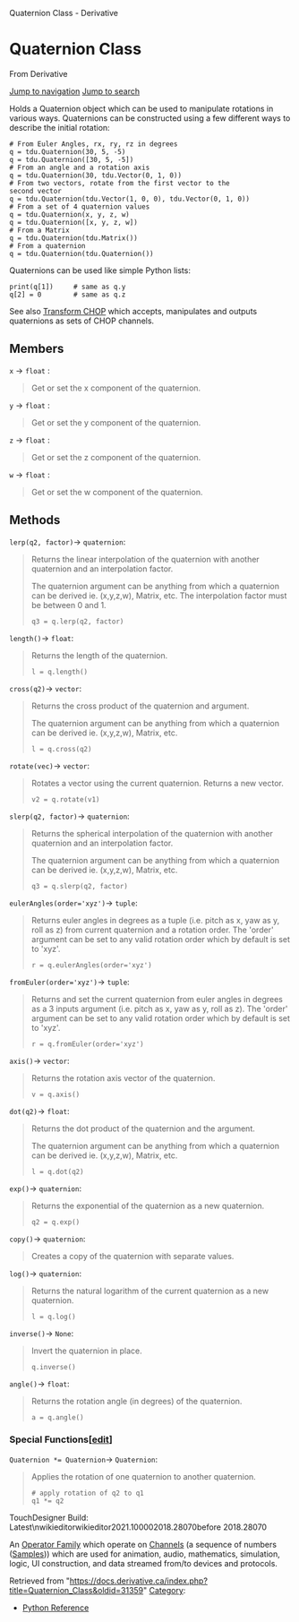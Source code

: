 

Quaternion Class - Derivative

























# Quaternion Class

From Derivative



[Jump to navigation](#mw-head)
[Jump to search](#searchInput)

Holds a Quaternion object which can be used to manipulate rotations in various ways. Quaternions can be constructed using a few different ways to describe the initial rotation:

```
# From Euler Angles, rx, ry, rz in degrees
q = tdu.Quaternion(30, 5, -5)
q = tdu.Quaternion([30, 5, -5])
# From an angle and a rotation axis
q = tdu.Quaternion(30, tdu.Vector(0, 1, 0))
# From two vectors, rotate from the first vector to the 
second vector
q = tdu.Quaternion(tdu.Vector(1, 0, 0), tdu.Vector(0, 1, 0))
# From a set of 4 quaternion values
q = tdu.Quaternion(x, y, z, w)
q = tdu.Quaternion([x, y, z, w])
# From a Matrix
q = tdu.Quaternion(tdu.Matrix())
# From a quaternion
q = tdu.Quaternion(tdu.Quaternion())

```

Quaternions can be used like simple Python lists:

```
print(q[1])		# same as q.y
q[2] = 0		# same as q.z

```

See also [Transform CHOP](Transform_CHOP.html "Transform CHOP") which accepts, manipulates and outputs quaternions as sets of CHOP channels.

  


## Members

`x` → `float` :

> Get or set the x component of the quaternion.

`y` → `float` :

> Get or set the y component of the quaternion.

`z` → `float` :

> Get or set the z component of the quaternion.

`w` → `float` :

> Get or set the w component of the quaternion.

## Methods

`lerp(q2, factor)`→ `quaternion`:

> Returns the linear interpolation of the quaternion with another quaternion and an interpolation factor.
> 
> The quaternion argument can be anything from which a quaternion can be derived ie. (x,y,z,w), Matrix, etc.
> The interpolation factor must be between 0 and 1.
> 
> ```
> q3 = q.lerp(q2, factor)
> 
> ```

`length()`→ `float`:

> Returns the length of the quaternion.
> 
> ```
> l = q.length()
> 
> ```

`cross(q2)`→ `vector`:

> Returns the cross product of the quaternion and argument.
> 
> The quaternion argument can be anything from which a quaternion can be derived ie. (x,y,z,w), Matrix, etc.
> 
> ```
> l = q.cross(q2)
> 
> ```

`rotate(vec)`→ `vector`:

> Rotates a vector using the current quaternion. Returns a new vector.
> 
> ```
> v2 = q.rotate(v1)
> 
> ```

`slerp(q2, factor)`→ `quaternion`:

> Returns the spherical interpolation of the quaternion with another quaternion and an interpolation factor.
> 
> The quaternion argument can be anything from which a quaternion can be derived ie. (x,y,z,w), Matrix, etc.
> 
> ```
> q3 = q.slerp(q2, factor)
> 
> ```

`eulerAngles(order='xyz')`→ `tuple`:

> Returns euler angles in degrees as a tuple (i.e. pitch as x, yaw as y, roll as z) from current quaternion and a rotation order. The 'order' argument can be set to any valid rotation order which by default is set to 'xyz'.
> 
> ```
> r = q.eulerAngles(order='xyz')
> 
> ```

`fromEuler(order='xyz')`→ `tuple`:

> Returns and set the current quaternion from euler angles in degrees as a 3 inputs argument (i.e. pitch as x, yaw as y, roll as z). The 'order' argument can be set to any valid rotation order which by default is set to 'xyz'.
> 
> ```
> r = q.fromEuler(order='xyz')
> 
> ```

`axis()`→ `vector`:

> Returns the rotation axis vector of the quaternion.
> 
> ```
> v = q.axis()
> 
> ```

`dot(q2)`→ `float`:

> Returns the dot product of the quaternion and the argument.
> 
> The quaternion argument can be anything from which a quaternion can be derived ie. (x,y,z,w), Matrix, etc.
> 
> ```
> l = q.dot(q2)
> 
> ```

`exp()`→ `quaternion`:

> Returns the exponential of the quaternion as a new quaternion.
> 
> ```
> q2 = q.exp()
> 
> ```

`copy()`→ `quaternion`:

> Creates a copy of the quaternion with separate values.

`log()`→ `quaternion`:

> Returns the natural logarithm of the current quaternion as a new quaternion.
> 
> ```
> l = q.log()
> 
> ```

`inverse()`→ `None`:

> Invert the quaternion in place.
> 
> ```
> q.inverse()
> 
> ```

`angle()`→ `float`:

> Returns the rotation angle (in degrees) of the quaternion.
> 
> ```
> a = q.angle()
> 
> ```

### Special Functions[[edit](https://docs.derivative.ca/index.php?title=Template:SubSection&action=edit&section=T-1 "Edit section: Special Functions")]

`Quaternion *= Quaternion`→ `Quaternion`:

> Applies the rotation of one quaternion to another quaternion.
> 
> ```
> # apply rotation of q2 to q1
> q1 *= q2
> 
> ```

TouchDesigner Build: Latest\nwikieditorwikieditor2021.100002018.28070before 2018.28070

An [Operator Family](Operator_Family.html "Operator Family") which operate on [Channels](Channel.html "Channel") (a sequence of numbers ([Samples](Sample.html "Sample"))) which are used for animation, audio, mathematics, simulation, logic, UI construction, and data streamed from/to devices and protocols.







Retrieved from "<https://docs.derivative.ca/index.php?title=Quaternion_Class&oldid=31359>"
[Category](Special_Categories.html "Special:Categories"):

* [Python Reference](Category_Python_Reference.html "Category:Python Reference")